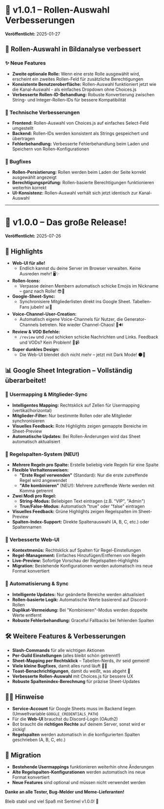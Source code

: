 # 🚀 v1.0.1 – Rollen-Auswahl Verbesserungen

**Veröffentlicht:** 2025-01-27

## 🎯 Rollen-Auswahl in Bildanalyse verbessert

### ✨ **Neue Features**
- **Zweite optionale Rolle:** Wenn eine erste Rolle ausgewählt wird, erscheint ein zweites Rollen-Feld für zusätzliche Berechtigungen
- **Konsistente Benutzeroberfläche:** Rollen-Auswahl funktioniert jetzt wie die Kanal-Auswahl - als einfaches Dropdown ohne Choices.js
- **Verbesserte Rollen-ID-Behandlung:** Robuste Konvertierung zwischen String- und Integer-Rollen-IDs für bessere Kompatibilität

### 🔧 **Technische Verbesserungen**
- **Frontend:** Rollen-Auswahl von Choices.js auf einfaches Select-Feld umgestellt
- **Backend:** Rollen-IDs werden konsistent als Strings gespeichert und übertragen
- **Fehlerbehandlung:** Verbesserte Fehlerbehandlung beim Laden und Speichern von Rollen-Konfigurationen

### 🐛 **Bugfixes**
- **Rollen-Persistierung:** Rollen werden beim Laden der Seite korrekt ausgewählt angezeigt
- **Berechtigungsprüfung:** Rollen-basierte Berechtigungen funktionieren weiterhin korrekt
- **UI-Konsistenz:** Rollen-Auswahl verhält sich jetzt identisch zur Kanal-Auswahl

---

# 🚀 v1.0.0 – Das große Release!

**Veröffentlicht:** 2025-07-26

## 🎉 Highlights

- **Web-UI für alle!**
  - Endlich kannst du deine Server im Browser verwalten. Keine Ausreden mehr! 🖥️✨
- **Rollen-Icons:**
  - Verpasse deinen Membern automatisch schicke Emojis im Nickname – ganz nach Rolle! 😎👑
- **Google-Sheet-Sync:**
  - Synchronisiere Mitgliederlisten direkt ins Google Sheet. Tabellen-Fans jubeln! 📊📝
- **Voice-Channel-User-Creation:**
  - Automatisch eigene Voice-Channels für Nutzer, die Generator-Channels betreten. Nie wieder Channel-Chaos! 🎤🔊
- **Review & VOD Befehle:**
  - `/review` und `/vod` schicken schicke Nachrichten und Links. Feedback und VODs? Kein Problem! 📝📹
- **Super dunkles Design:**
  - Die Web-UI blendet dich nicht mehr – jetzt mit Dark Mode! 🌑🦇

## 📊 Google Sheet Integration – Vollständig überarbeitet!

### 🎯 **Usermapping & Mitglieder-Sync**
- **Intelligentes Mapping:** Rechtsklick auf Zellen für Usermapping (vertikal/horizontal)
- **Mitglieder-Filter:** Nur bestimmte Rollen oder alle Mitglieder synchronisieren
- **Visuelles Feedback:** Rote Highlights zeigen gemappte Bereiche im Sheet-Preview
- **Automatische Updates:** Bei Rollen-Änderungen wird das Sheet automatisch aktualisiert

### 🔧 **Regelspalten-System (NEU!)**
- **Mehrere Regeln pro Spalte:** Erstelle beliebig viele Regeln für eine Spalte
- **Flexible Verhaltensweisen:**
  - **"Erste Regel verwenden"** (Standard): Nur die erste zutreffende Regel wird angewendet
  - **"Alle kombinieren"** (NEU!): Mehrere zutreffende Werte werden mit Komma getrennt
- **Zwei Modi pro Regel:**
  - **String-Modus:** Beliebigen Text eintragen (z.B. "VIP", "Admin")
  - **True/False-Modus:** Automatisch "true" oder "false" eintragen
- **Visuelles Feedback:** Grüne Highlights zeigen Regelspalten im Sheet-Preview
- **Spalten-Index-Support:** Direkte Spaltenauswahl (A, B, C, etc.) oder Spaltennamen

### 🎨 **Verbesserte Web-UI**
- **Kontextmenüs:** Rechtsklick auf Spalten für Regel-Einstellungen
- **Regel-Management:** Einfaches Hinzufügen/Entfernen von Regeln
- **Live-Preview:** Sofortige Vorschau der Regelspalten-Highlights
- **Migration:** Bestehende Konfigurationen werden automatisch ins neue Format konvertiert

### 🔄 **Automatisierung & Sync**
- **Intelligente Updates:** Nur geänderte Bereiche werden aktualisiert
- **Rollen-basierte Logik:** Automatische Werte basierend auf Discord-Rollen
- **Duplikat-Vermeidung:** Bei "Kombinieren"-Modus werden doppelte Werte entfernt
- **Robuste Fehlerbehandlung:** Graceful Fallbacks bei fehlenden Spalten

## 🛠️ Weitere Features & Verbesserungen

- **Slash-Commands** für alle wichtigen Aktionen
- **Per-Guild Einstellungen** (alles bleibt schön getrennt!)
- **Sheet-Mapping per Rechtsklick** – Tabellen-Nerds, ihr seid gemeint!
- **Viele kleine Bugfixes**, damit alles rund läuft 🐛🔨
- **Toast-Benachrichtigungen**, damit du weißt, was abgeht 🍞
- **Verbesserte Rollen-Auswahl** mit Choices.js für bessere UX
- **Robuste Spaltenindex-Berechnung** für präzise Sheet-Updates

## 🧙‍♂️ Hinweise

- **Service-Account** für Google Sheets muss im Backend liegen (Umweltvariable `GOOGLE_CREDENTIALS_PATH`)
- Für die **Web-UI** brauchst du Discord-Login (OAuth2)
- Bot braucht die **richtigen Rechte** auf deinem Server, sonst wird er zickig!
- **Regelspalten** werden automatisch in die konfigurierten Spalten geschrieben (A, B, C, etc.)

## 🔄 Migration

- **Bestehende Usermappings** funktionieren weiterhin ohne Änderungen
- **Alte Regelspalten-Konfigurationen** werden automatisch ins neue Format konvertiert
- **Neue Features** sind optional und müssen nicht verwendet werden

**Danke an alle Tester, Bug-Melder und Meme-Lieferanten!**

Bleib stabil und viel Spaß mit Sentinel v1.0.0! 🚀 
